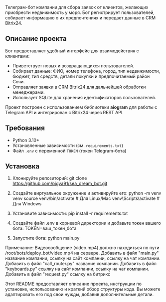 Телеграм-бот компании для сбора заявок от клиентов, желающих приобрести недвижимость у моря.
Бот регистрирует пользователей, собирает информацию о их предпочтениях и передает данные в CRM Bitrix24.

## Описание проекта

Бот предоставляет удобный интерфейс для взаимодействия с клиентами:
- Приветствует новых и возвращающихся пользователей.
- Собирает данные: ФИО, номер телефона, город, тип недвижимости, бюджет, тип средств, детали покупки и предпочитаемый
 район Сочи.
- Отправляет заявки в CRM Bitrix24 для дальнейшей обработки менеджерами.
- Использует SQLite для хранения идентификаторов пользователей.

Проект построен с использованием библиотеки **aiogram** для работы с Telegram API и интегрирован с Bitrix24 через REST API.

## Требования

- Python 3.10+
- Установленные зависимости (см. `requirements.txt`)
- Файл `.env` с переменной `TOKEN` (токен Telegram-бота)

## Установка

1. Клонируйте репозиторий:
    git clone https://github.com/pigva91/sea_dream_bot.git

2. Создайте виртуальное окружение и активируйте его:
    python -m venv venv
    source venv/bin/activate  # Для Linux/Mac
    venv\Scripts\activate     # Для Windows

3. Установите зависимости:
    pip install -r requirements.txt

4. Создайте файл .env в корневой директории и добавьте токен вашего бота:
    TOKEN=ваш_токен_бота

5. Запустите бота:
    python main.py

Примечаниe:
Видеосообщение (video.mp4) должно находиться по пути /root/bots/deploy_bot/video.mp4 на сервере.
Добавить в файл "main.py" название компании, ссылку на сайт компании, ссылку на чат компании.
Добавить в файл "call_router.py" название компании.
Добавить в файл "keyboards.py" ссылку на сайт компании, ссылку на чат компании.
Добавить в файл "request.py" ссылку на битрикс

Этот README предоставляет описание проекта, инструкции по установке, использованию и краткий обзор структуры
кода. Вы можете адаптировать его под свои нужды, добавив дополнительные детали.
